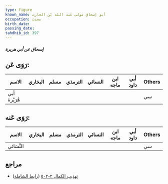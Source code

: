 ```yaml
---
type: figure
known_name: أبو إسحاق مولى عَبد الله بْن الحارث
occupation: محدث
birth_date:
passing_date:
tahdhib_id: 397
---
```

##### إسحاق عن أبي هريرة

## رَوَى عَن:
| الاسم        | البخاري | مسلم | الترمذي | النسائي | ابن ماجه | أبي داود | Others |
| ------------ | ------- | ---- | ------- | ------- | -------- | -------- | ------ |
| أبي هُرَيْرة |         |      |         |         |          |          | سي     |
## رَوَى عَنه:
| الاسم      | البخاري | مسلم | الترمذي | النسائي | ابن ماجه | أبي داود | Others |
| ---------- | ------- | ---- | ------- | ------- | -------- | -------- | ------ |
| النَّسَائي |         |      |         |         |          |          | سي     |
## مراجع
- [تهذيب الكمال ٢-٥٠٢](obsidian://open?vault=Tahdhib-al-Kamal&file=Figures/٣٩٧-إسحاق%20عن%20أبي%20هريرة) ([رابط الشاملة](https://shamela.ws/book/3722/983))